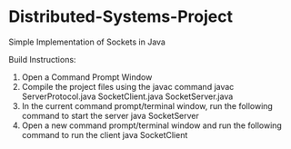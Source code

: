# Distributed-Systems-Project

Simple Implementation of Sockets in Java

Build Instructions:
1. Open a Command Prompt Window
2. Compile the project files using the javac command
	javac ServerProtocol.java SocketClient.java SocketServer.java
3. In the current command prompt/terminal window, run the following command to start the server
	java SocketServer
4. Open a new command prompt/terminal window and run the following command to run the client
	java SocketClient